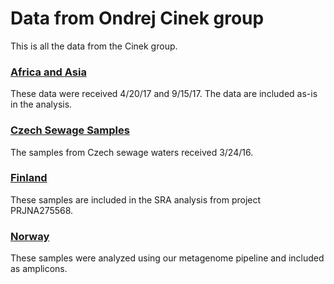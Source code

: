 # Data from Ondrej Cinek group

This is all the data from the Cinek group.

### [Africa and Asia](Africa_Asia)

These data were received 4/20/17 and 9/15/17. The data are included as-is in the analysis.

### [Czech Sewage Samples](Czech)

The samples from Czech sewage waters received 3/24/16.

### [Finland](Finland)

These samples are included in the SRA analysis from project PRJNA275568.

### [Norway](Norway)

These samples were analyzed using our metagenome pipeline and included as amplicons.
